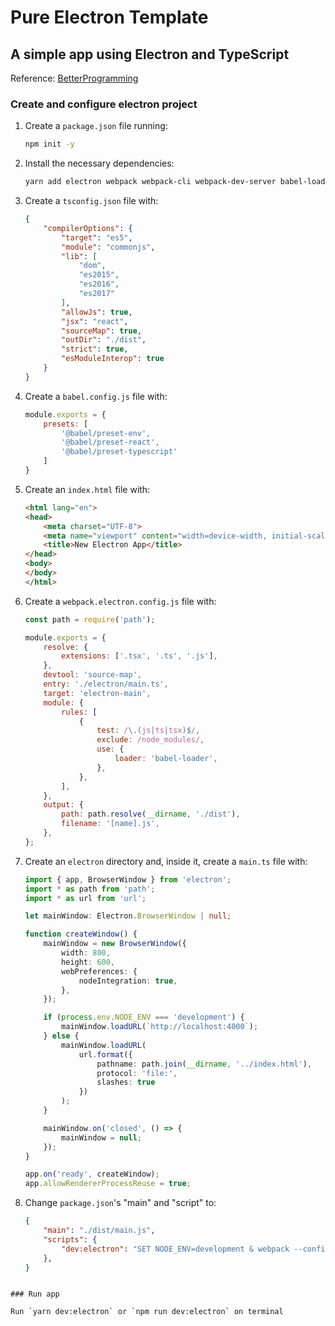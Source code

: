 # Pure Electron Template
## A simple app using Electron and TypeScript

Reference:
[BetterProgramming](https://medium.com/better-programming/start-a-new-electron-app-with-react-and-typescript-cdd6d9997933)

### Create and configure electron project

1. Create a `package.json` file running:

    ```sh
    npm init -y
    ```

2. Install the necessary dependencies:

    ```sh
    yarn add electron webpack webpack-cli webpack-dev-server babel-loader @babel/core @babel/preset-env @babel/preset-react @babel/preset-typescript crossenv
    ```

3. Create a `tsconfig.json` file with:

    ```json
    {
        "compilerOptions": {
            "target": "es5",
            "module": "commonjs",
            "lib": [
                "dom",
                "es2015",
                "es2016",
                "es2017"
            ],
            "allowJs": true,
            "jsx": "react",
            "sourceMap": true,
            "outDir": "./dist",
            "strict": true,
            "esModuleInterop": true
        }
    }
    ```

4. Create a `babel.config.js` file with:

    ```js
    module.exports = {
        presets: [
            '@babel/preset-env',
            '@babel/preset-react',
            '@babel/preset-typescript'
        ]
    }
    ```

5. Create an `index.html` file with:

    ```html
    <html lang="en">
    <head>
        <meta charset="UTF-8">
        <meta name="viewport" content="width=device-width, initial-scale=1.0">
        <title>New Electron App</title>
    </head>
    <body>
    </body>
    </html>
    ```

6. Create a `webpack.electron.config.js` file with:

    ```js
    const path = require('path');

    module.exports = {
        resolve: {
            extensions: ['.tsx', '.ts', '.js'],
        },
        devtool: 'source-map',
        entry: './electron/main.ts',
        target: 'electron-main',
        module: {
            rules: [
                {
                    test: /\.(js|ts|tsx)$/,
                    exclude: /node_modules/,
                    use: {
                        loader: 'babel-loader',
                    },
                },
            ],
        },
        output: {
            path: path.resolve(__dirname, './dist'),
            filename: '[name].js',
        },
    };
    ```

7. Create an `electron` directory and, inside it, create a `main.ts` file with:

    ```ts
    import { app, BrowserWindow } from 'electron';
    import * as path from 'path';
    import * as url from 'url';

    let mainWindow: Electron.BrowserWindow | null;

    function createWindow() {
        mainWindow = new BrowserWindow({
            width: 800,
            height: 600,
            webPreferences: {
                nodeIntegration: true,
            },
        });

        if (process.env.NODE_ENV === 'development') {
            mainWindow.loadURL(`http://localhost:4000`);
        } else {
            mainWindow.loadURL(
                url.format({
                    pathname: path.join(__dirname, '../index.html'),
                    protocol: 'file:',
                    slashes: true
                })
            );
        }

        mainWindow.on('closed', () => {
            mainWindow = null;
        });
    }

    app.on('ready', createWindow);
    app.allowRendererProcessReuse = true;
    ```

8. Change `package.json`'s "main" and "script" to:
    ```json
    {
        "main": "./dist/main.js",
        "scripts": {
            "dev:electron": "SET NODE_ENV=development & webpack --config webpack.electron.config.js --mode development && electron ."
        },
    }
```

### Run app

Run `yarn dev:electron` or `npm run dev:electron` on terminal
